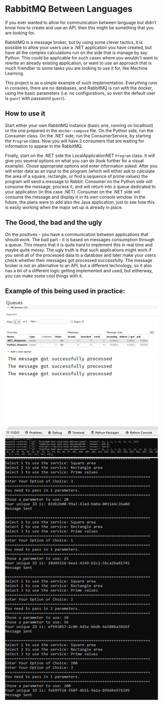 # RabbitMQ Between Languages

If you ever wanted to allow for communication between language but didn't know how to create and use an API, then
this might be something that you are looking for. 

RabbitMQ is a message broker, but by using some clever tactics, it is possible to allow your users use
a .NET application you have created, but have all the complex calculations run on the side that is manage
by say Python. This could be applicable for such cases where you wouldn't want to rewrite an already existing application, 
or want to use an approach that is much friendlier to some tasks you are looking to use it for, like Machine Learning.

This project is as a simple example of such implementation. Everything runs in consoles, there are no
databases, and RabbitMQ is run with the docker, using the basic parameters (i.e. no configurations, so even the
default user is `guest` with password `guest`).

## How to use it

Start either your own RabbitMQ instance (basic one, running on localhost) or the one prepared in the `docker-compose` 
file. On the Python side, run the Consumer class. On the .NET side, run the ConsumerService, by starting the `Program`
class. Now you will have 2 consumers that are waiting for information to appear in the RabbitMQ.

Finally, start on the .NET side the LocalApplicationNET `Program` class. It will give you several options on what
you can do (look further for a visual example). Chose appropriate options and enter information asked. After you will enter data as an input to the 
program (which will either ask to calculate the area of a square, rectangle, or find a sequence of prime values) the
program will send a message to Rabbit. Consumer on the Python side will consume the message, process it, and will return
into a queue dedicated to your application (in this case .NET). Consumer on the .NET side will consume the message and
display it in its own console window. In the future, the plans were to add also the Java application, just to see how
this is easily working when the major set up is already in place.

## The Good, the bad and the ugly

On the positives - you have a communication between applications that should work. The bad part - it is based on 
messages consumption through a queue. This means that it is quite hard to implement this in real time and maybe quite
messy. The ugly truth is that such applications might work if you send all of the processed data to a database and later
make your users check whether their messages got processed successfully. The message broker is not an alternative to 
an API, but a different technology, so it also has a bit of a different logic getting implemented and used, but eitherway, 
you can make some cool things with it.

## Example of this being used in practice:

![](https://github.com/Si-ja/RabbitMQ-between-languages/blob/main/Visuals/RabbitMQQueues.png "RabbitMQ Queues")
![](https://github.com/Si-ja/RabbitMQ-between-languages/blob/main/Visuals/Python_Consumer.png "Python Consumer")
![](https://github.com/Si-ja/RabbitMQ-between-languages/blob/main/Visuals/NET_Consumer.png ".NET Consumer")
![](https://github.com/Si-ja/RabbitMQ-between-languages/blob/main/Visuals/NET_application.png ".NET Application")
